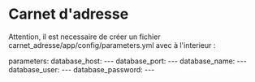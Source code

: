 Carnet d'adresse
============

Attention, il est necessaire de créer un fichier carnet_adresse/app/config/parameters.yml avec à l'interieur : 

parameters:
    database_host: ---
    database_port: ---
    database_name: ---
    database_user: ---
    database_password: ---
